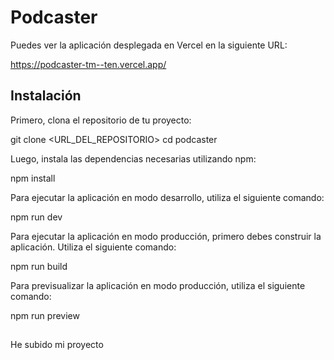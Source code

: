 # Podcaster

Puedes ver la aplicación desplegada en Vercel en la siguiente URL:

https://podcaster-tm--ten.vercel.app/

## Instalación

Primero, clona el repositorio de tu proyecto:

git clone <URL_DEL_REPOSITORIO>
cd podcaster

Luego, instala las dependencias necesarias utilizando npm:

npm install

Para ejecutar la aplicación en modo desarrollo, utiliza el siguiente comando:

npm run dev

Para ejecutar la aplicación en modo producción, primero debes construir la aplicación. Utiliza el siguiente comando:

npm run build

Para previsualizar la aplicación en modo producción, utiliza el siguiente comando:

npm run preview


## 

He subido mi proyecto 

##  
